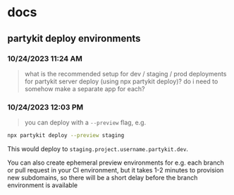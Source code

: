 # docs

## partykit deploy environments

### 10/24/2023 11:24 AM
> what is the recommended setup for dev / staging / prod deployments for partykit server deploy (using npx partykit deploy)? do i need to somehow make a separate app for each?

###  10/24/2023 12:03 PM
> you can deploy with a `--preview` flag, e.g.

```sh
npx partykit deploy --preview staging
```

This would deploy to `staging.project.username.partykit.dev`.

You can also create ephemeral preview environments for e.g. each branch or pull request in your CI environment, but it takes 1-2 minutes to provision new subdomains, so there will be a short delay before the branch environment is available

